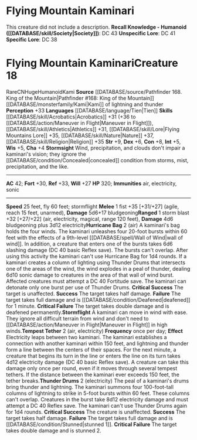 ﻿---
ac: '42'
alignment: CN
charisma: '+4'
constitution: '+8'
creature_ability:
- Hurricane Bag
- Stormflight
- Stormsight
- Tempest Tether
- Thunder Drums
dexterity: '+6'
fly_speed: '60'
fortitude: '+30'
hp: '320'
id: '1518'
immunity:
- '[[DATABASE/trait/Air|air]]'
- '[[DATABASE/trait/Electricity|electricity]]'
- '[[DATABASE/trait/Sonic|sonic]]'
intelligence: '+5'
land_speed: '25'
language:
- '[[DATABASE/language/Tien|Tien]]'
level: '18'
max_speed: '60'
name: Flying Mountain Kaminari
perception: '+33'
rarity: Rare
reflex: '+33'
size: Huge
skill:
- '[[DATABASE/skill/Acrobatics|Acrobatics]] +31'
- '[[DATABASE/skill/Athletics|Athletics]] +31'
- '[[DATABASE/skill/Lore|Flying Mountains Lore]] +35'
- '[[DATABASE/skill/Nature|Nature]] +37'
- '[[DATABASE/skill/Religion|Religion]] +35'
source: '[[DATABASE/source/Pathfinder 168. King of the Mountain|Pathfinder #168: King
  of the Mountain]]'
speed:
- 25 feet
- fly 60 feet; stormflight
strength: '+9'
strength_req: '9'
strongest_save:
- Reflex
trait:
- '[[DATABASE/trait/Humanoid|Humanoid]]'
- '[[DATABASE/trait/Kami|Kami]]'
- '[[DATABASE/trait/Rare|Rare]]'
type: Creature
weakest_save:
- Will
will: '+27'
wisdom: '+5'

---
# Flying Mountain Kaminari

This creature did not include a description.
**Recall Knowledge - Humanoid ([[DATABASE/skill/Society|Society]])**: DC 43
**Unspecific Lore**: DC 41
**Specific Lore**: DC 38

# Flying Mountain Kaminari<span class="item-type">Creature 18</span>

<span class="trait-rare item-trait">Rare</span><span class="trait-alignment item-trait">CN</span><span class="trait-size item-trait">Huge</span><span class="item-trait">Humanoid</span><span class="item-trait">Kami</span>
**Source** [[DATABASE/source/Pathfinder 168. King of the Mountain|Pathfinder #168: King of the Mountain]]
[[DATABASE/monsterfamily/Kami|Kami]] of lightning and thunder
**Perception** +33
**Languages** [[DATABASE/language/Tien|Tien]]
**Skills** [[DATABASE/skill/Acrobatics|Acrobatics]] +31 (+36 to [[DATABASE/action/Maneuver in Flight|Maneuver in Flight]]), [[DATABASE/skill/Athletics|Athletics]] +31, [[DATABASE/skill/Lore|Flying Mountains Lore]] +35, [[DATABASE/skill/Nature|Nature]] +37, [[DATABASE/skill/Religion|Religion]] +35
**Str** +9, **Dex** +6, **Con** +8, **Int** +5, **Wis** +5, **Cha** +4
**Stormsight** Wind, precipitation, and clouds don't impair a kaminari's vision; they ignore the [[DATABASE/condition/Concealed|concealed]] condition from storms, mist, precipitation, and the like.

---
**AC** 42; **Fort** +30, **Ref** +33, **Will** +27
**HP** 320; **Immunities** air, electricity, sonic

---
**Speed** 25 feet, fly 60 feet; stormflight
<span class="in-box-ability">**Melee** <span class="action-icon">1</span> fist +35 [+31/+27] (agile, reach 15 feet, unarmed), **Damage** 5d6+17 bludgeoning</span><span class="in-box-ability">**Ranged** <span class="action-icon">1</span> storm blast +32 [+27/+22] (air, electricity, magical, range 120 feet), **Damage** 4d6 bludgeoning plus 3d12 electricity</span><span class="in-box-ability">**Hurricane Bag** <span class="action-icon">2</span> (air) A kaminari's bag holds the four winds. The kaminari unleashes four 20-foot bursts within 60 feet with the effects of a 9th-level [[DATABASE/spell/Wall of Wind|wall of wind]]. In addition, a creature that enters one of the bursts takes 6d6 slashing damage (DC 40 basic Reflex save). The bursts can't overlap. After using this activity the kaminari can't use Hurricane Bag for 1d4 rounds. 
If a kaminari creates a column of lighting using Thunder Drums that intersects one of the areas of the wind, the wind explodes in a peal of thunder, dealing 6d10 sonic damage to creatures in the area of that wall of wind burst. Affected creatures must attempt a DC 40 Fortitude save. The kaminari can detonate only one burst per use of Thunder Drums. 
**Critical Success** The target is unaffected. 
**Success** The target takes half damage. 
**Failure** The target takes full damage and is [[DATABASE/condition/Deafened|deafened]] for 1 minute. 
**Critical Failure** The target takes double damage and is deafened permanently.</span><span class="in-box-ability">**Stormflight** A kaminari can move in wind with ease. They ignore all difficult terrain from wind and don't need to [[DATABASE/action/Maneuver in Flight|Maneuver in Flight]] in high winds.</span><span class="in-box-ability">**Tempest Tether** <span class="action-icon">2</span> (air, electricity) **Frequency** once per day; **Effect** Electricity leaps between two kaminari. The kaminari establishes a connection with another kaminari within 150 feet, and lightning and thunder form a line between the centers of their spaces. For the next minute, a creature that begins its turn in the line or enters the line on its turn takes 4d12 electricity damage (DC 40 basic Reflex save). A creature can take this damage only once per round, even if it moves through several tempest tethers. If the distance between the kaminari ever exceeds 150 feet, the tether breaks.</span><span class="in-box-ability">**Thunder Drums** <span class="action-icon">2</span> (electricity) The peal of a kaminari's drums bring thunder and lightning. The kaminari summons four 100-foot-tall columns of lightning to strike in 5-foot bursts within 60 feet. These columns can't overlap. Creatures in the burst take 8d12 electricity damage and must attempt a DC 40 Reflex save. The kaminari can't use Thunder Drums again for 1d4 rounds. 
**Critical Success** The creature is unaffected. 
**Success** The target takes half damage. 
**Failure** The target takes full damage and is [[DATABASE/condition/Stunned|stunned 1]]. 
**Critical Failure** The target takes double damage and is stunned 2.</span>